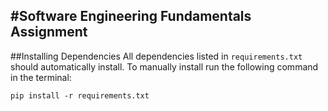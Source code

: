 #Software Engineering Fundamentals Assignment
---
##Installing Dependencies
 All dependencies listed in `requirements.txt` should automatically install. To manually install run the following command in the terminal:

`pip install -r requirements.txt`